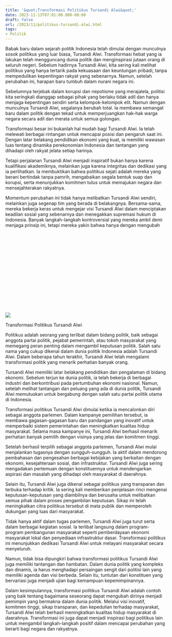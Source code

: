 ```yaml
---
title: '&quot;Transformasi Politikus Tursandi Alwi&quot;'
date: 2023-11-13T07:01:00.000-08:00
draft: false
url: /2023/11/politikus-tursandi-alwi.html
tags: 
- Politik
---
```


  

Babak baru dalam sejarah politik Indonesia telah dimulai dengan munculnya sosok politikus yang luar biasa, Tursandi Alwi. Transformasi hebat yang ia lakukan telah mengguncang dunia politik dan menginspirasi jutaan orang di seluruh negeri. Sebelum hadirnya Tursandi Alwi, kita sering kali melihat politikus yang hanya tertarik pada kekuasaan dan keuntungan pribadi, tanpa mempedulikan kepentingan rakyat yang sebenarnya. Namun, setelah perubahan ini, harapan baru tumbuh dalam nurani negara ini.

  

Sebelumnya terjebak dalam korupsi dan nepotisme yang merajalela, politisi kita seringkali dianggap sebagai pihak yang berlaku tidak adil dan hanya menjaga kepentingan sendiri serta kelompok-kelompok elit. Namun dengan munculnya Tursandi Alwi, segalanya berubah total. Ia membawa semangat baru dalam politik dengan tekad untuk memperjuangkan hak-hak warga negara secara adil dan merata untuk semua golongan.

  

Transformasi besar ini bukanlah hal mudah bagi Tursandi Alwi. Ia telah melewati berbagai rintangan untuk mencapai posisi dan pengaruh saat ini. Dengan latar belakang pendidikan ekonomi yang kuat, ia memiliki wawasan luas tentang dinamika perekonomian Indonesia dan tantangan yang dihadapi oleh rakyat jelata setiap harinya.

  

Tetapi perjalanan Tursandi Alwi menjadi inspiratif bukan hanya karena kualifikasi akademiknya, melainkan juga karena integritas dan dedikasi yang ia perlihatkan. Ia membuktikan bahwa politikus sejati adalah mereka yang berani bertindak tanpa pamrih, mengabaikan segala bentuk suap dan korupsi, serta menunjukkan komitmen tulus untuk memajukan negara dan mensejahterakan rakyatnya.

  

Momentum perubahan ini tidak hanya melibatkan Tursandi Alwi sendiri, melainkan juga segenap tim yang berada di belakangnya. Bersama-sama, mereka bekerja keras untuk mengejar visi Tursandi Alwi dalam menciptakan keadilan sosial yang sebenarnya dan menegakkan supremasi hukum di Indonesia. Banyak langkah-langkah kontroversial yang mereka ambil demi menjaga prinsip ini, tetapi mereka yakin bahwa hanya dengan mengubah paradigma lama politik Indonesia, kita dapat mencapai kemajuan yang berkelanjutan.

  

Setelah transformasi politikus Tursandi Alwi, jutaan orang di seluruh negeri telah terinspirasi untuk ikut serta dalam pembangunan negara ini. Mereka percaya bahwa politik adalah alat untuk menciptakan perubahan positif. Dengan semangat baru ini, timbul kesadaran kolektif akan pentingnya partisipasi aktif dalam politik dan bersatu sebagai warga negara untuk membangun masa depan yang lebih baik bagi bangsa kita.

  

Inilah babak baru dalam transformasi politikus Tursandi Alwi - sebuah perjalanan revolusioner menuju kehidupan politik yang lebih adil dan bermartabat. Dalam waktu yang singkat, ia telah menjadi ikon pembaharuan politik di Indonesia dan menunjukkan bahwa perubahan nyata adalah mungkin

  

![](https://klikbalikpapan.com/wp-content/uploads/2021/01/Alwi.jpg)

  

Transformasi Politikus Tursandi Alwi

  

Politikus adalah seorang yang terlibat dalam bidang politik, baik sebagai anggota partai politik, pejabat pemerintah, atau tokoh masyarakat yang memegang peran penting dalam mengambil keputusan politik. Salah satu nama yang cukup dikenal dalam dunia politik Indonesia adalah Tursandi Alwi. Dalam beberapa tahun terakhir, Tursandi Alwi telah mengalami transformasi politik yang menarik perhatian banyak orang.

  

Tursandi Alwi memiliki latar belakang pendidikan dan pengalaman di bidang ekonomi. Sebelum terjun ke dunia politik, ia telah bekerja di berbagai industri dan berkontribusi pada pertumbuhan ekonomi nasional. Namun, setelah melihat tantangan dan peluang yang ada di dunia politik, Tursandi Alwi memutuskan untuk bergabung dengan salah satu partai politik utama di Indonesia.

  

Transformasi politikus Tursandi Alwi dimulai ketika ia mencalonkan diri sebagai anggota parlemen. Dalam kampanye pemilihan tersebut, ia membawa gagasan-gagasan baru dan pandangan yang inovatif untuk memperbaiki sistem pemerintahan dan meningkatkan kualitas hidup masyarakat. Selama masa kampanye ini, Tursandi Alwi berhasil menarik perhatian banyak pemilih dengan visinya yang jelas dan komitmen tinggi.

  

Setelah berhasil terpilih sebagai anggota parlemen, Tursandi Alwi mulai menjalankan tugasnya dengan sungguh-sungguh. Ia aktif dalam mendorong pembahasan dan pengesahan berbagai kebijakan yang berkaitan dengan ekonomi, kesejahteraan sosial, dan infrastruktur. Tursandi Alwi juga sering mengadakan pertemuan dengan konstituennya untuk mendengarkan aspirasi dan masalah yang dihadapi oleh masyarakat di daerahnya.

  

Selain itu, Tursandi Alwi juga dikenal sebagai politikus yang transparan dan terbuka terhadap kritik. Ia sering kali memberikan penjelasan rinci mengenai keputusan-keputusan yang diambilnya dan berusaha untuk melibatkan semua pihak dalam proses pengambilan keputusan. Sikap ini telah meningkatkan citra politikus tersebut di mata publik dan memperoleh dukungan yang luas dari masyarakat.

  

Tidak hanya aktif dalam tugas parlemen, Tursandi Alwi juga turut serta dalam berbagai kegiatan sosial. Ia terlibat langsung dalam program-program pembangunan masyarakat seperti pemberdayaan ekonomi masyarakat lokal dan penyediaan infrastruktur dasar. Transformasi politikus ini menunjukkan dedikasi Tursandi Alwi untuk melayani masyarakat secara menyeluruh.

  

Namun, tidak bisa dipungkiri bahwa transformasi politikus Tursandi Alwi juga memiliki tantangan dan hambatan. Dalam dunia politik yang kompleks dan dinamis, ia harus menghadapi persaingan sengit dari politisi lain yang memiliki agenda dan visi berbeda. Selain itu, tuntutan dari konstituen yang bervariasi juga menjadi ujian bagi kemampuan kepemimpinannya.

  

Dalam kesimpulannya, transformasi politikus Tursandi Alwi adalah contoh yang baik tentang bagaimana seseorang dapat mengubah dirinya menjadi pemimpin yang bermakna dalam dunia politik. Melalui visi inovatif, komitmen tinggi, sikap transparan, dan kepedulian terhadap masyarakat, Tursandi Alwi telah berhasil meningkatkan kualitas hidup masyarakat di daerahnya. Transformasi ini juga dapat menjadi inspirasi bagi politikus lain untuk mengambil langkah-langkah positif dalam mencapai perubahan yang berarti bagi negara dan rakyatnya.